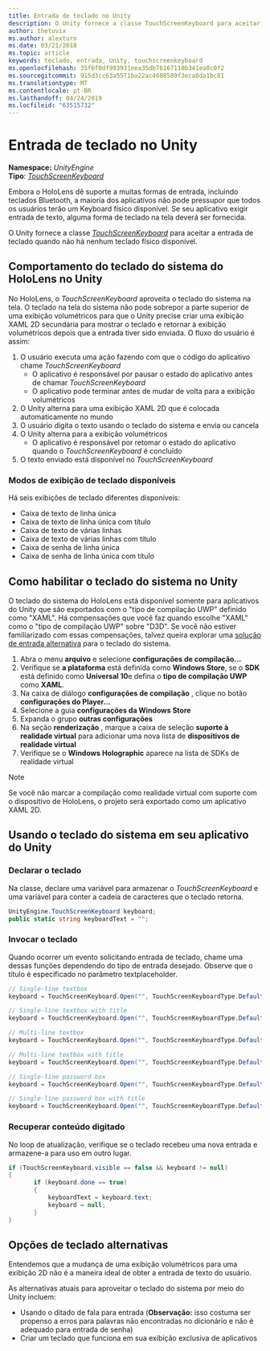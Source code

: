 ```yaml
---
title: Entrada de teclado no Unity
description: O Unity fornece a classe TouchScreenKeyboard para aceitar a entrada de teclado quando não há nenhum teclado físico disponível.
author: thetuvix
ms.author: alexturn
ms.date: 03/21/2018
ms.topic: article
keywords: teclado, entrada, Unity, touchscreenkeyboard
ms.openlocfilehash: 35f6f0df993931eea35db7b167110b341ea0c0f2
ms.sourcegitcommit: 915d3cc63a5571ba22ac4608589f3eca8da1bc81
ms.translationtype: MT
ms.contentlocale: pt-BR
ms.lasthandoff: 04/24/2019
ms.locfileid: "63515732"
---
```

# <a name="keyboard-input-in-unity"></a>Entrada de teclado no Unity

**Namespace:** *UnityEngine*<br>
 **Tipo**: *[TouchScreenKeyboard](http://docs.unity3d.com/ScriptReference/TouchScreenKeyboard.html)*

Embora o HoloLens dê suporte a muitas formas de entrada, incluindo teclados Bluetooth, a maioria dos aplicativos não pode pressupor que todos os usuários terão um Keyboard físico disponível. Se seu aplicativo exigir entrada de texto, alguma forma de teclado na tela deverá ser fornecida.

O Unity fornece a classe *[TouchScreenKeyboard](http://docs.unity3d.com/ScriptReference/TouchScreenKeyboard.html)* para aceitar a entrada de teclado quando não há nenhum teclado físico disponível.

## <a name="hololens-system-keyboard-behavior-in-unity"></a>Comportamento do teclado do sistema do HoloLens no Unity

No HoloLens, o *TouchScreenKeyboard* aproveita o teclado do sistema na tela. O teclado na tela do sistema não pode sobrepor a parte superior de uma exibição volumétricos para que o Unity precise criar uma exibição XAML 2D secundária para mostrar o teclado e retornar à exibição volumétricos depois que a entrada tiver sido enviada. O fluxo do usuário é assim:
1. O usuário executa uma ação fazendo com que o código do aplicativo chame *TouchScreenKeyboard*
    * O aplicativo é responsável por pausar o estado do aplicativo antes de chamar *TouchScreenKeyboard*
    * O aplicativo pode terminar antes de mudar de volta para a exibição volumétricos
2. O Unity alterna para uma exibição XAML 2D que é colocada automaticamente no mundo
3. O usuário digita o texto usando o teclado do sistema e envia ou cancela
4. O Unity alterna para a exibição volumétricos
    * O aplicativo é responsável por retomar o estado do aplicativo quando o *TouchScreenKeyboard* é concluído
5. O texto enviado está disponível no *TouchScreenKeyboard*

### <a name="available-keyboard-views"></a>Modos de exibição de teclado disponíveis

Há seis exibições de teclado diferentes disponíveis:
* Caixa de texto de linha única
* Caixa de texto de linha única com título
* Caixa de texto de várias linhas
* Caixa de texto de várias linhas com título
* Caixa de senha de linha única
* Caixa de senha de linha única com título

## <a name="how-to-enable-the-system-keyboard-in-unity"></a>Como habilitar o teclado do sistema no Unity

O teclado do sistema do HoloLens está disponível somente para aplicativos do Unity que são exportados com o "tipo de compilação UWP" definido como "XAML". Há compensações que você faz quando escolhe "XAML" como o "tipo de compilação UWP" sobre "D3D". Se você não estiver familiarizado com essas compensações, talvez queira explorar uma [solução de entrada alternativa](#alternative-keyboard-options) para o teclado do sistema.
1. Abra o menu **arquivo** e selecione **configurações de compilação...**
2. Verifique se **a plataforma** está definida como **Windows Store**, se o **SDK** está definido como **Universal 10**e defina o **tipo de compilação UWP** como **XAML**.
3. Na caixa de diálogo **configurações de compilação** , clique no botão **configurações do Player...**
4. Selecione a guia **configurações da Windows Store**
5. Expanda o grupo **outras configurações**
6. Na seção **renderização** , marque a caixa de seleção **suporte à realidade virtual** para adicionar uma nova lista de **dispositivos de realidade virtual**
7. Verifique se o **Windows Holographic** aparece na lista de SDKs de realidade virtual

>[!NOTE]
>Se você não marcar a compilação como realidade virtual com suporte com o dispositivo de HoloLens, o projeto será exportado como um aplicativo XAML 2D.

## <a name="using-the-system-keyboard-in-your-unity-app"></a>Usando o teclado do sistema em seu aplicativo do Unity

### <a name="declare-the-keyboard"></a>Declarar o teclado

Na classe, declare uma variável para armazenar o *TouchScreenKeyboard* e uma variável para conter a cadeia de caracteres que o teclado retorna.

```cs
UnityEngine.TouchScreenKeyboard keyboard;
public static string keyboardText = "";
```

### <a name="invoke-the-keyboard"></a>Invocar o teclado

Quando ocorrer um evento solicitando entrada de teclado, chame uma dessas funções dependendo do tipo de entrada desejado. Observe que o título é especificado no parâmetro textplaceholder.

```cs
// Single-line textbox
keyboard = TouchScreenKeyboard.Open("", TouchScreenKeyboardType.Default, false, false, false, false);

// Single-line textbox with title
keyboard = TouchScreenKeyboard.Open("", TouchScreenKeyboardType.Default, false, false, false, false, "Single-line title");

// Multi-line textbox
keyboard = TouchScreenKeyboard.Open("", TouchScreenKeyboardType.Default, false, true, false, false);

// Multi-line textbox with title
keyboard = TouchScreenKeyboard.Open("", TouchScreenKeyboardType.Default, false, true, false, false, "Multi-line Title");

// Single-line password box
keyboard = TouchScreenKeyboard.Open("", TouchScreenKeyboardType.Default, false, false, true, false);

// Single-line password box with title
keyboard = TouchScreenKeyboard.Open("", TouchScreenKeyboardType.Default, false, false, true, false, "Secure Single-line Title");
```

### <a name="retrieve-typed-contents"></a>Recuperar conteúdo digitado

No loop de atualização, verifique se o teclado recebeu uma nova entrada e armazene-a para uso em outro lugar.

```cs
if (TouchScreenKeyboard.visible == false && keyboard != null)
{
       if (keyboard.done == true)
       {
           keyboardText = keyboard.text;
           keyboard = null;
       }
}
```

## <a name="alternative-keyboard-options"></a>Opções de teclado alternativas

Entendemos que a mudança de uma exibição volumétricos para uma exibição 2D não é a maneira ideal de obter a entrada de texto do usuário.

As alternativas atuais para aproveitar o teclado do sistema por meio do Unity incluem:
* Usando o ditado de fala para entrada (<b>Observação:</b> isso costuma ser propenso a erros para palavras não encontradas no dicionário e não é adequado para entrada de senha)
* Criar um teclado que funciona em sua exibição exclusiva de aplicativos
